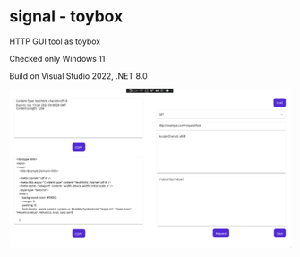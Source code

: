 # signal - toybox

HTTP GUI tool as toybox

Checked only Windows 11

Build on Visual Studio 2022, .NET 8.0

![showcase.png](./docs/showcase.png)
